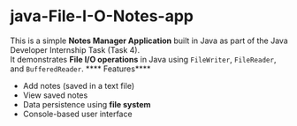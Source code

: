 # java-File-I-O-Notes-app
This is a simple **Notes Manager Application** built in Java as part of the Java Developer Internship Task (Task 4).  
It demonstrates **File I/O operations** in Java using `FileWriter`, `FileReader`, and `BufferedReader`.
**** Features****
- Add notes (saved in a text file)
- View saved notes
- Data persistence using **file system**
- Console-based user interface

